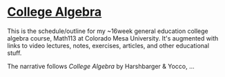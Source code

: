 # [College Algebra](https://org.coloradomesa.edu/~mapierce2/113/)

This is the schedule/outline 
for my ~16week general education college algebra course,
Math113 at Colorado Mesa University.
It's augmented with links to video lectures, notes, exercises,
articles, and other educational stuff.

The narrative follows *College Algebra* by Harshbarger &amp; Yocco, ...

